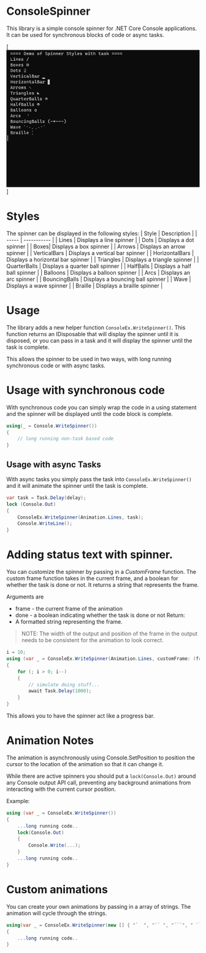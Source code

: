 ﻿# ConsoleSpinner
This library is a simple console spinner for .NET Core Console applications. It can be used for synchronous blocks of code or async tasks.  

[![demo.gif](https://raw.githubusercontent.com/tomlm/ConsoleSpinner/main/demo.gif)]

# Styles
The spinner can be displayed in the following styles:
| Style | Description | 
| ----- | ----------- | 
| Lines | Displays a line spinner | 
| Dots | Displays a dot spinner | 
| Boxes| Displays a box spinner | 
| Arrows | Displays an arrow spinner | 
| VerticalBars | Displays a vertical bar spinner | 
| HorizontalBars | Displays a horizontal bar spinner | 
| Triangles | Displays a triangle spinner | 
| QuarterBalls | Displays a quarter ball spinner | 
| HalfBalls | Displays a half ball spinner | 
| Balloons | Displays a balloon spinner | 
| Arcs | Displays an arc spinner | 
| BouncingBalls | Displays a bouncing ball spinner | 
| Wave | Displays a wave spinner |
| Braille | Displays a braille spinner | 
 

# Usage 
The library adds a new helper function ```ConsoleEx.WriteSpinner()```.  This function returns an IDisposable that will display the spinner until it is disposed, 
or you can pass in a task and it will display the spinner until the task is complete.

This allows the spinner to be used in two ways, with long running synchronous code or with async tasks.

# Usage with synchronous code
With synchronous code you can simply wrap the code in a using statement and the spinner will be displayed until the code block is complete.

```csharp	
using(_ = Console.WriteSpinner())
{
	// long running non-task based code 
}
```

## Usage with async Tasks
With async tasks you simply pass the task into ```ConsoleEx.WriteSpinner()``` and it will animate the spinner until the task is complete.

```csharp
var task = Task.Delay(delay);
lock (Console.Out)
{
    ConsoleEx.WriteSpinner(Animation.Lines, task);
    Console.WriteLine();
}
```

# Adding status text with spinner.
You can customize the spinner by passing in a *CustomFrame* function. The custom frame function takes in the current frame, and a boolean for whether the task is done or not. 
It returns a string that represents the frame. 

Arguments are
* frame - the current frame of the animation
* done - a boolean indicating whether the task is done or not
Return:
* A formatted string representing the frame. 

> NOTE: The width of the output and position of the frame in the output needs to be consistent for the animation to look correct.

```csharp
i = 10;
using (var _ = ConsoleEx.WriteSpinner(Animation.Lines, customFrame: (frame, done) => $"{frame} Counter: {i} "))
{
    for (; i > 0; i--)
    {
        // simulate doing stuff...
        await Task.Delay(1000);
    }
}
```

This allows you to have the spinner act like a progress bar.

# Animation Notes
The animation is asynchronously using Console.SetPosition to position the cursor to the location of the animation so that it can change it.  

While there are active spinners you should put a  ```lock(Console.Out)``` around any Console output API call, preventing any background animations from interacting with the current cursor position.

Example:
```csharp
using (var _ = ConsoleEx.WriteSpinner())
{
    ...long running code..
    lock(Console.Out)
    {
        Console.Write(...);
    }
    ...long running code..
}
```

# Custom animations
You can create your own animations by passing in a array of strings. The animation will cycle through the strings.  

```csharp
using(var _ = ConsoleEx.WriteSpinner(new [] { "`  ", "`` ", "```", " ``", "  `", "   "}))
{
	...long running code..
}
```
